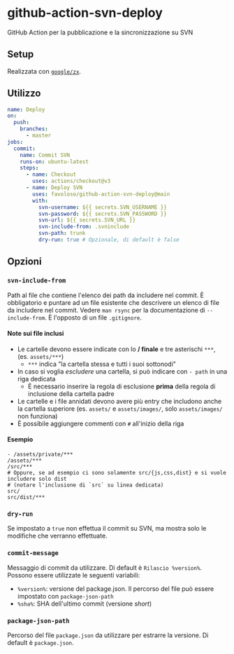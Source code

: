 # github-action-svn-deploy

GitHub Action per la pubblicazione e la sincronizzazione su SVN

## Setup

Realizzata con [`google/zx`](https://github.com/google/zx).

## Utilizzo

```yaml
name: Deploy
on:
  push:
    branches:
      - master
jobs:
  commit:
    name: Commit SVN
    runs-on: ubuntu-latest
    steps:
      - name: Checkout
        uses: actions/checkout@v3
      - name: Deploy SVN
        uses: favoloso/github-action-svn-deploy@main
        with:
          svn-username: ${{ secrets.SVN_USERNAME }}
          svn-password: ${{ secrets.SVN_PASSWORD }}
          svn-url: ${{ secrets.SVN_URL }}
          svn-include-from: .svninclude
          svn-path: trunk
          dry-run: true # Opzionale, di default è false
```

## Opzioni

### `svn-include-from`

Path al file che contiene l'elenco dei path da includere nel commit. È obbligatorio e puntare ad un file esistente che descrivere un elenco di file da includere nel commit.
Vedere `man rsync` per la documentazione di `--include-from`.
È l'opposto di un file `.gitignore`.

#### Note sui file inclusi

- Le cartelle devono essere indicate con lo **/ finale** e tre asterischi `***`, (es. `assets/***`)
  - `***` indica "la cartella stessa e tutti i suoi sottonodi"
- In caso si voglia *escludere* una cartella, si può indicare con `- path` in una riga dedicata
  - È necessario inserire la regola di esclusione **prima** della regola di inclusione della cartella padre
- Le cartelle e i file annidati devono avere più entry che includono anche la cartella superiore (es. `assets/` e `assets/images/`, solo `assets/images/` non funziona)
- È possibile aggiungere commenti con `#` all'inizio della riga

#### Esempio

```
- /assets/private/***
/assets/***
/src/***
# Oppure, se ad esempio ci sono solamente src/{js,css,dist} e si vuole includere solo dist 
# (notare l'inclusione di `src` su linea dedicata)
src/
src/dist/***
```

### `dry-run`

Se impostato a `true` non effettua il commit su SVN, ma mostra solo le modifiche che verranno effettuate.

### `commit-message`

Messaggio di commit da utilizzare. Di default è `Rilascio %version%`.
Possono essere utilizzate le seguenti variabili:

- `%version%`: versione del package.json. Il percorso del file può essere impostato con `package-json-path`
- `%sha%`: SHA dell'ultimo commit (versione _short_)

### `package-json-path`

Percorso del file `package.json` da utilizzare per estrarre la versione. 
Di default è `package.json`.